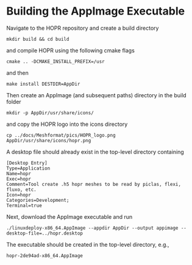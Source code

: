 # Building the AppImage Executable

Navigate to the HOPR repository and create a build directory

    mkdir build && cd build

and compile HOPR using the following cmake flags

    cmake .. -DCMAKE_INSTALL_PREFIX=/usr

and then

    make install DESTDIR=AppDir

Then create an AppImage (and subsequent paths) directory in the build folder

    mkdir -p AppDir/usr/share/icons/

and copy the HOPR logo into the icons directory

    cp ../docs/Meshformat/pics/HOPR_logo.png AppDir/usr/share/icons/hopr.png

A desktop file should already exist in the top-level directory containing

    [Desktop Entry]
    Type=Application
    Name=hopr
    Exec=hopr
    Comment=Tool create .h5 hopr meshes to be read by piclas, flexi, fluxo, etc.
    Icon=hopr
    Categories=Development;
    Terminal=true

Next, download the AppImage executable and run

    ./linuxdeploy-x86_64.AppImage --appdir AppDir --output appimage --desktop-file=../hopr.desktop

The executable should be created in the top-level directory, e.g.,

    hopr-2de94ad-x86_64.AppImage

